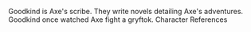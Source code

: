 Goodkind is Axe's scribe. They write novels detailing Axe's adventures.
Goodkind once watched  Axe fight a gryftok.
Character References
